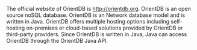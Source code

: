 The official website of OrientDB is http://orientdb.org. OrientDB is an open source noSQL database. OrientDB is an Network database model and is written in Java. OrientDB offers multiple hosting options including self-hosting on-premises or cloud-based solutions provided by OrientDB or third-party providers. Since OrientDB is written in Java, Java can access OrientDB through the OrientDB Java API.
